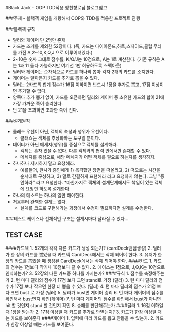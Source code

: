 #Black Jack - OOP TDD적용 창천향로님 블로그참고

###주제 - 블랙잭 게임을 개량해서 OOP와 TDD를 적용한 프로젝트 진행 

###블랙젝 규칙
* 딜러와 게이머 단 2명만 존재
* 카드는 조커를 제외한 52장이다. (즉, 카드는 다이아몬드,하트,스페이드,클럽 무늬를 가진 A,2~10,K,Q,J 으로 이루어져있다.)
* 2~10은 숫자 그대로 점수를, K/Q/J는 10점으로, A는 1로 계산한다. (기존 규칙은 A는 1과 11 둘다 가능하지만 여기선 1만 허용하도록 스펙아웃)
* 딜러와 게이머는 순차적으로 카드를 하나씩 뽑아 각자 2개의 카드를 소지한다.
* 게이머는 얼마든지 카드를 추가로 뽑을 수 있다.
* 딜러는 2카드의 합계 점수가 16점 이하이면 반드시 1장을 추가로 뽑고, 17점 이상이면 추가할 수 없다.
* 양쪽다 추가 뽑기 없이, 카드를 오픈하면 딜러와 게이머 중 소유한 카드의 합이 21에 가장 가까운 쪽이 승리한다.
* 단 21을 초과하면 초과한 쪽이 진다.

###설계원칙
* 클래스 우선이 아닌, 객체의 속성과 행위가 우선이다.
    * 클래스는 객체를 추상화하는 도구일 뿐이다.
* 데이터가 아닌 메세지(행위)를 중심으로 객체를 설계해라.
    * 객체는 혼자 있을 수 없다. 다른 객체와의 협력 안에서만 존재할 수 있다.
    * 메세지를 중심으로, 해당 메세지가 어떤 객체를 필요로 하는지를 생각하자.
* 하나하나 지시하지 말고 요청해라.
    * 예를들어, 판사가 증인에게 1) 목격했던 장면을 떠올리고, 2) 떠오르는 시간을 순서대로 구성하고, 3) 말로 간결하게 표현해라 라고 요청하지 않는다. 그냥 "증언하라" 라고 요청한다.
    *마찬가지로 객체의 설계단계에서도 책임이 있는 객체에 요청만 하도록 설계한다.
* 하나의 메소드는 하나의 일만 해야한다.
* 처음부터 완벽한 설계는 없다.
    * 설계를 코드로 구현해가는 과정에서 수정이 필요하다면 설계를 수정한다.

###테스트 케이스나 전체적인 구조는 설계시마다 달라질 수 있다...

TEST CASE
--

####카드덱
        1. 52개의 각각 다른 카드가 생성 되는가? (cardDeck랜덤생성)
        2. 딜러가 한 장의 카드를 뽑았을 때 카드덱 CardDeck에서는 삭제 되어야 한다.
        3. 유저가 한 장의 카드를 뽑았을 때 생성된 CardDeck에서는 삭제 되어야 한다.
####카드
        1. 카드의 점수는 1점보다 작거나 10점보다 클 수 없다.
        2. 에이스는 1점으로, J,Q,K는 10점으로 인식하는가?
        3. 52장의 다른 카드중 하나를 가지는가?
####규칙
        1. 점수를 측정해주는가
        2. 턴 마다 딜러의 점수가 17점 보다 크면 stand로 가정 (딜러)
        3. 턴 마다 딜러의 점수가 17점 보다 작으면 한장 더 뽑을 수 있다. (딜러)
        4. 턴 마다 딜러의 점수가 21점 보다 크면 bust 로 가정 (딜러)
        5. 딜러가 bust면 게이머 승리
        6. 턴 마다 게이머의 점수를 확인해서 bust인지 확인(게이머)
        7. 턴 마다 게이머의 점수를 확인해서 bust가 아니면 hit 할 것인지 stand 할 것인지 확인
        8. 승패를 판단해주는가
####딜러
        1. 16점 이하일 때 1장을 받는가
        2. 17점 이상일 때 카드를 추가로 안받는지?
        3. 카드가 한장 이상일 때는 카드를 보여준다
####게이머
        1. 입력에 따라 카드를 뽑고 안뽑을 수 있는가.
        2. 카드가 한장 이상일 때는 카드를 보여준다.                      